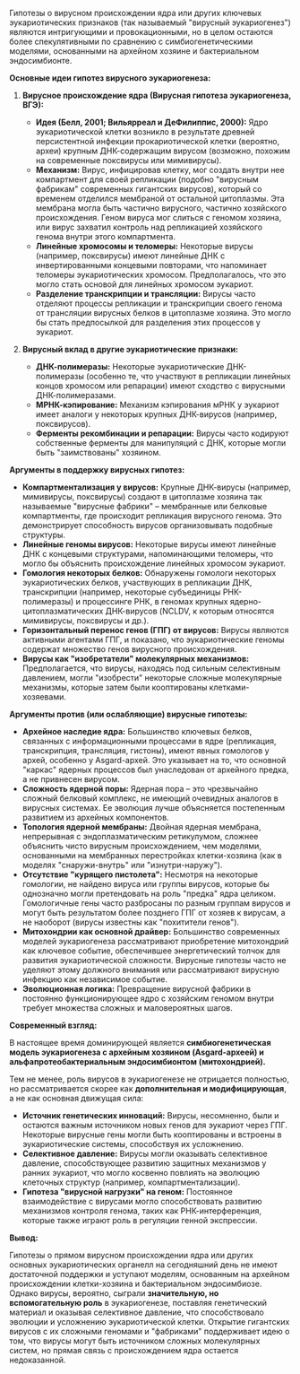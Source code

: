 Гипотезы о вирусном происхождении ядра или других ключевых эукариотических признаков (так называемый "вирусный эукариогенез") являются интригующими и провокационными, но в целом остаются более спекулятивными по сравнению с симбиогенетическими моделями, основанными на архейном хозяине и бактериальном эндосимбионте.

**Основные идеи гипотез вирусного эукариогенеза:**

1.  **Вирусное происхождение ядра (Вирусная гипотеза эукариогенеза, ВГЭ):**
    *   **Идея (Белл, 2001; Вильярреал и ДеФилиппис, 2000):** Ядро эукариотической клетки возникло в результате древней персистентной инфекции прокариотической клетки (вероятно, археи) крупным ДНК-содержащим вирусом (возможно, похожим на современные поксвирусы или мимивирусы).
    *   **Механизм:** Вирус, инфицировав клетку, мог создать внутри нее компартмент для своей репликации (подобно "вирусным фабрикам" современных гигантских вирусов), который со временем отделился мембраной от остальной цитоплазмы. Эта мембрана могла быть частично вирусного, частично хозяйского происхождения. Геном вируса мог слиться с геномом хозяина, или вирус захватил контроль над репликацией хозяйского генома внутри этого компартмента.
    *   **Линейные хромосомы и теломеры:** Некоторые вирусы (например, поксвирусы) имеют линейные ДНК с инвертированными концевыми повторами, что напоминает теломеры эукариотических хромосом. Предполагалось, что это могло стать основой для линейных хромосом эукариот.
    *   **Разделение транскрипции и трансляции:** Вирусы часто отделяют процессы репликации и транскрипции своего генома от трансляции вирусных белков в цитоплазме хозяина. Это могло бы стать предпосылкой для разделения этих процессов у эукариот.

2.  **Вирусный вклад в другие эукариотические признаки:**
    *   **ДНК-полимеразы:** Некоторые эукариотические ДНК-полимеразы (особенно те, что участвуют в репликации линейных концов хромосом или репарации) имеют сходство с вирусными ДНК-полимеразами.
    *   **МРНК-кэпирование:** Механизм кэпирования мРНК у эукариот имеет аналоги у некоторых крупных ДНК-вирусов (например, поксвирусов).
    *   **Ферменты рекомбинации и репарации:** Вирусы часто кодируют собственные ферменты для манипуляций с ДНК, которые могли быть "заимствованы" хозяином.

**Аргументы в поддержку вирусных гипотез:**

*   **Компартментализация у вирусов:** Крупные ДНК-вирусы (например, мимивирусы, поксвирусы) создают в цитоплазме хозяина так называемые "вирусные фабрики" – мембранные или белковые компартменты, где происходит репликация вирусного генома. Это демонстрирует способность вирусов организовывать подобные структуры.
*   **Линейные геномы вирусов:** Некоторые вирусы имеют линейные ДНК с концевыми структурами, напоминающими теломеры, что могло бы объяснить происхождение линейных хромосом эукариот.
*   **Гомология некоторых белков:** Обнаружены гомологи некоторых эукариотических белков, участвующих в репликации ДНК, транскрипции (например, некоторые субъединицы РНК-полимеразы) и процессинге РНК, в геномах крупных ядерно-цитоплазматических ДНК-вирусов (NCLDV, к которым относятся мимивирусы, поксвирусы и др.).
*   **Горизонтальный перенос генов (ГПГ) от вирусов:** Вирусы являются активными агентами ГПГ, и показано, что эукариотические геномы содержат множество генов вирусного происхождения.
*   **Вирусы как "изобретатели" молекулярных механизмов:** Предполагается, что вирусы, находясь под сильным селективным давлением, могли "изобрести" некоторые сложные молекулярные механизмы, которые затем были кооптированы клетками-хозяевами.

**Аргументы против (или ослабляющие) вирусные гипотезы:**

*   **Архейное наследие ядра:** Большинство ключевых белков, связанных с информационными процессами в ядре (репликация, транскрипция, трансляция, гистоны), имеют явных гомологов у архей, особенно у Asgard-архей. Это указывает на то, что основной "каркас" ядерных процессов был унаследован от архейного предка, а не привнесен вирусом.
*   **Сложность ядерной поры:** Ядерная пора – это чрезвычайно сложный белковый комплекс, не имеющий очевидных аналогов в вирусных системах. Ее эволюция лучше объясняется постепенным развитием из архейных компонентов.
*   **Топология ядерной мембраны:** Двойная ядерная мембрана, непрерывная с эндоплазматическим ретикулумом, сложнее объяснить чисто вирусным происхождением, чем моделями, основанными на мембранных перестройках клетки-хозяина (как в моделях "снаружи-внутрь" или "изнутри-наружу").
*   **Отсутствие "курящего пистолета":** Несмотря на некоторые гомологии, не найдено вируса или группы вирусов, которые бы однозначно могли претендовать на роль "предка" ядра целиком. Гомологичные гены часто разбросаны по разным группам вирусов и могут быть результатом более позднего ГПГ от хозяев к вирусам, а не наоборот (вирусы известны как "похитители генов").
*   **Митохондрии как основной драйвер:** Большинство современных моделей эукариогенеза рассматривают приобретение митохондрий как ключевое событие, обеспечившее энергетический толчок для развития эукариотической сложности. Вирусные гипотезы часто не уделяют этому должного внимания или рассматривают вирусную инфекцию как независимое событие.
*   **Эволюционная логика:** Превращение вирусной фабрики в постоянно функционирующее ядро с хозяйским геномом внутри требует множества сложных и маловероятных шагов.

**Современный взгляд:**

В настоящее время доминирующей является **симбиогенетическая модель эукариогенеза с архейным хозяином (Asgard-археей) и альфапротеобактериальным эндосимбионтом (митохондрией).**

Тем не менее, роль вирусов в эукариогенезе не отрицается полностью, но рассматривается скорее как **дополнительная и модифицирующая**, а не как основная движущая сила:

*   **Источник генетических инноваций:** Вирусы, несомненно, были и остаются важным источником новых генов для эукариот через ГПГ. Некоторые вирусные гены могли быть кооптированы и встроены в эукариотические системы, способствуя их усложнению.
*   **Селективное давление:** Вирусы могли оказывать селективное давление, способствующее развитию защитных механизмов у ранних эукариот, что могло косвенно повлиять на эволюцию клеточных структур (например, компартментализации).
*   **Гипотеза "вирусной нагрузки" на геном:** Постоянное взаимодействие с вирусами могло способствовать развитию механизмов контроля генома, таких как РНК-интерференция, которые также играют роль в регуляции генной экспрессии.

**Вывод:**

Гипотезы о прямом вирусном происхождении ядра или других основных эукариотических органелл на сегодняшний день не имеют достаточной поддержки и уступают моделям, основанным на архейном происхождении клетки-хозяина и бактериальном эндосимбиозе. Однако вирусы, вероятно, сыграли **значительную, но вспомогательную роль** в эукариогенезе, поставляя генетический материал и оказывая селективное давление, что способствовало эволюции и усложнению эукариотической клетки. Открытие гигантских вирусов с их сложными геномами и "фабриками" поддерживает идею о том, что вирусы могут быть источником сложных молекулярных систем, но прямая связь с происхождением ядра остается недоказанной.